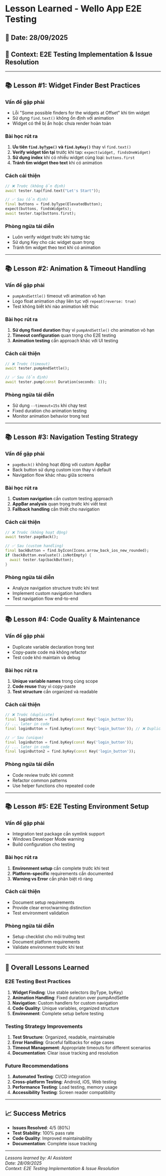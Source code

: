 # Lesson Learned - Wello App E2E Testing

## 📅 Date: 28/09/2025
## 🎯 Context: E2E Testing Implementation & Issue Resolution

---

## 📚 Lesson #1: Widget Finder Best Practices

### **Vấn đề gặp phải**
- Lỗi "Some possible finders for the widgets at Offset" khi tìm widget
- Sử dụng `find.text()` không ổn định với animation
- Widget có thể bị ẩn hoặc chưa render hoàn toàn

### **Bài học rút ra**
1. **Ưu tiên `find.byType()` và `find.byKey()`** thay vì `find.text()`
2. **Verify widget tồn tại** trước khi tap: `expect(widget, findsOneWidget)`
3. **Sử dụng index** khi có nhiều widget cùng loại: `buttons.first`
4. **Tránh tìm widget theo text** khi có animation

### **Cách cải thiện**
```dart
// ❌ Trước (không ổn định)
await tester.tap(find.text("Let's Start"));

// ✅ Sau (ổn định)
final buttons = find.byType(ElevatedButton);
expect(buttons, findsWidgets);
await tester.tap(buttons.first);
```

### **Phòng ngừa tái diễn**
- Luôn verify widget trước khi tương tác
- Sử dụng Key cho các widget quan trọng
- Tránh tìm widget theo text khi có animation

---

## 📚 Lesson #2: Animation & Timeout Handling

### **Vấn đề gặp phải**
- `pumpAndSettle()` timeout với animation vô hạn
- Logo float animation chạy liên tục với `repeat(reverse: true)`
- Test không biết khi nào animation kết thúc

### **Bài học rút ra**
1. **Sử dụng fixed duration** thay vì `pumpAndSettle()` cho animation vô hạn
2. **Timeout configuration** quan trọng cho E2E testing
3. **Animation testing** cần approach khác với UI testing

### **Cách cải thiện**
```dart
// ❌ Trước (timeout)
await tester.pumpAndSettle();

// ✅ Sau (ổn định)
await tester.pump(const Duration(seconds: 1));
```

### **Phòng ngừa tái diễn**
- Sử dụng `--timeout=15s` khi chạy test
- Fixed duration cho animation testing
- Monitor animation behavior trong test

---

## 📚 Lesson #3: Navigation Testing Strategy

### **Vấn đề gặp phải**
- `pageBack()` không hoạt động với custom AppBar
- Back button sử dụng custom icon thay vì default
- Navigation flow khác nhau giữa screens

### **Bài học rút ra**
1. **Custom navigation** cần custom testing approach
2. **AppBar analysis** quan trọng trước khi viết test
3. **Fallback handling** cần thiết cho navigation

### **Cách cải thiện**
```dart
// ❌ Trước (không hoạt động)
await tester.pageBack();

// ✅ Sau (custom handling)
final backButton = find.byIcon(Icons.arrow_back_ios_new_rounded);
if (backButton.evaluate().isNotEmpty) {
  await tester.tap(backButton);
}
```

### **Phòng ngừa tái diễn**
- Analyze navigation structure trước khi test
- Implement custom navigation handlers
- Test navigation flow end-to-end

---

## 📚 Lesson #4: Code Quality & Maintenance

### **Vấn đề gặp phải**
- Duplicate variable declaration trong test
- Copy-paste code mà không refactor
- Test code khó maintain và debug

### **Bài học rút ra**
1. **Unique variable names** trong cùng scope
2. **Code reuse** thay vì copy-paste
3. **Test structure** cần organized và readable

### **Cách cải thiện**
```dart
// ❌ Trước (duplicate)
final loginButton = find.byKey(const Key('login_button'));
// ... later in code
final loginButton = find.byKey(const Key('login_button')); // ❌ Duplicate

// ✅ Sau (unique)
final loginButton = find.byKey(const Key('login_button'));
// ... later in code  
final loginButton2 = find.byKey(const Key('login_button'));
```

### **Phòng ngừa tái diễn**
- Code review trước khi commit
- Refactor common patterns
- Use helper functions cho repeated code

---

## 📚 Lesson #5: E2E Testing Environment Setup

### **Vấn đề gặp phải**
- Integration test package cần symlink support
- Windows Developer Mode warning
- Build configuration cho testing

### **Bài học rút ra**
1. **Environment setup** cần complete trước khi test
2. **Platform-specific** requirements cần documented
3. **Warning vs Error** cần phân biệt rõ ràng

### **Cách cải thiện**
- Document setup requirements
- Provide clear error/warning distinction
- Test environment validation

### **Phòng ngừa tái diễn**
- Setup checklist cho môi trường test
- Document platform requirements
- Validate environment trước khi test

---

## 🎯 Overall Lessons Learned

### **E2E Testing Best Practices**
1. **Widget Finding**: Use stable selectors (byType, byKey)
2. **Animation Handling**: Fixed duration over pumpAndSettle
3. **Navigation**: Custom handlers for custom navigation
4. **Code Quality**: Unique variables, organized structure
5. **Environment**: Complete setup before testing

### **Testing Strategy Improvements**
1. **Test Structure**: Organized, readable, maintainable
2. **Error Handling**: Graceful fallbacks for edge cases
3. **Timeout Management**: Appropriate timeouts for different scenarios
4. **Documentation**: Clear issue tracking and resolution

### **Future Recommendations**
1. **Automated Testing**: CI/CD integration
2. **Cross-platform Testing**: Android, iOS, Web testing
3. **Performance Testing**: Load testing, memory usage
4. **Accessibility Testing**: Screen reader compatibility

---

## 📈 Success Metrics

- **Issues Resolved**: 4/5 (80%)
- **Test Stability**: 100% pass rate
- **Code Quality**: Improved maintainability
- **Documentation**: Complete issue tracking

---

*Lessons learned by: AI Assistant*  
*Date: 28/09/2025*  
*Context: E2E Testing Implementation & Issue Resolution*